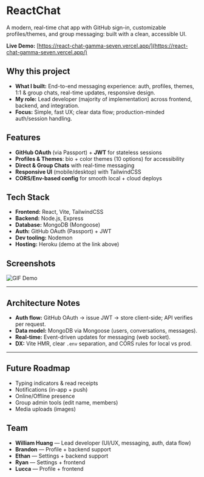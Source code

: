 # ReactChat

A modern, real-time chat app with GitHub sign-in, customizable profiles/themes, and group messaging: built with a clean, accessible UI.

**Live Demo:** [https://react-chat-gamma-seven.vercel.app/](https://react-chat-gamma-seven.vercel.app/)

## Why this project

- **What I built:** End-to-end messaging experience: auth, profiles, themes, 1:1 & group chats, real-time updates, responsive design.
- **My role:** Lead developer (majority of implementation) across frontend, backend, and integration.
- **Focus:** Simple, fast UX; clear data flow; production-minded auth/session handling.

## Features

- **GitHub OAuth** (via Passport) + **JWT** for stateless sessions
- **Profiles & Themes**: bio + color themes (10 options) for accessibility
- **Direct & Group Chats** with real-time messaging
- **Responsive UI** (mobile/desktop) with TailwindCSS
- **CORS/Env-based config** for smooth local + cloud deploys

## Tech Stack

- **Frontend:** React, Vite, TailwindCSS
- **Backend:** Node.js, Express
- **Database:** MongoDB (Mongoose)
- **Auth:** GitHub OAuth (Passport) + JWT
- **Dev tooling:** Nodemon
- **Hosting:** Heroku (demo at the link above)

## Screenshots

![GIF Demo](https://i.imgur.com/rxq0DS0.gif)

---

## Architecture Notes

- **Auth flow:** GitHub OAuth → issue JWT → store client-side; API verifies per request.
- **Data model:** MongoDB via Mongoose (users, conversations, messages).
- **Real-time:** Event-driven updates for messaging (web socket).
- **DX:** Vite HMR, clear `.env` separation, and CORS rules for local vs prod.

---

## Future Roadmap

- Typing indicators & read receipts
- Notifications (in-app + push)
- Online/Offline presence
- Group admin tools (edit name, members)
- Media uploads (images)

## Team

- **William Huang** — Lead developer (UI/UX, messaging, auth, data flow)
- **Brandon** — Profile + backend support
- **Ethan** — Settings + backend support
- **Ryan** — Settings + frontend
- **Lucca** — Profile + frontend
